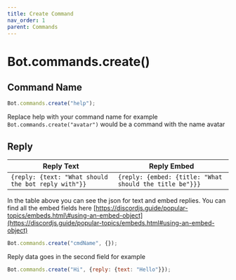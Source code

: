 ```yaml
---
title: Create Command
nav_order: 1
parent: Commands
---
```


# **Bot.commands.create()**

## Command Name

```js
Bot.commands.create("help");
```

Replace help with your command name for example `Bot.commands.create("avatar")`
would be a command with the name avatar

## Reply

| Reply Text                                          | Reply Embed                                             |
| --------------------------------------------------- | ------------------------------------------------------- |
| `{reply: {text: "What should the bot reply with"}}` | `{reply: {embed: {title: "What should the title be"}}}` |

In the table above you can see the json for text and embed replies. You can find
all the embed fields here
[https://discordjs.guide/popular-topics/embeds.html\#using-an-embed-object](https://discordjs.guide/popular-topics/embeds.html#using-an-embed-object)

```js
Bot.commands.create("cmdName", {});
```

Reply data goes in the second field for example

```js
Bot.commands.create("Hi", {reply: {text: "Hello"}});
```


